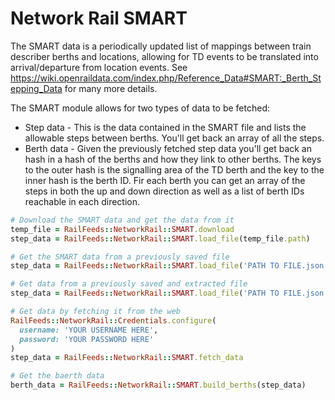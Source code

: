 # Network Rail SMART 

The SMART data is a periodically updated list of mappings between train describer berths
and locations, allowing for TD events to be translated into arrival/departure from location
events.
See <https://wiki.openraildata.com/index.php/Reference_Data#SMART:_Berth_Stepping_Data>
for many more details.

The SMART module allows for two types of data to be fetched:

* Step data - This is the data contained in the SMART file and lists the allowable
steps between berths. You'll get back an array of all the steps.
* Berth data - Given the previously fetched step data you'll get back an hash in a hash
of the berths and how they link to other berths. The keys to the outer hash is the signalling
area of the TD berth and the key to the inner hash is the berth ID. Fir each berth you can
get an array of the steps in both the up and down direction as well as a list of berth IDs
reachable in each direction.

```ruby
# Download the SMART data and get the data from it
temp_file = RailFeeds::NetworkRail::SMART.download
step_data = RailFeeds::NetworkRail::SMART.load_file(temp_file.path)

# Get the SMART data from a previously saved file
step_data = RailFeeds::NetworkRail::SMART.load_file('PATH TO FILE.json.gz')

# Get data from a previously saved and extracted file
step_data = RailFeeds::NetworkRail::SMART.load_file('PATH TO FILE.json')

# Get data by fetching it from the web
RailFeeds::NetworkRail::Credentials.configure(
  username: 'YOUR USERNAME HERE',
  password: 'YOUR PASSWORD HERE'
)
step_data = RailFeeds::NetworkRail::SMART.fetch_data

# Get the baerth data
berth_data = RailFeeds::NetworkRail::SMART.build_berths(step_data)
```

